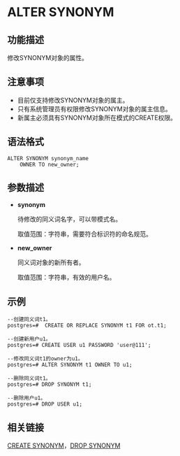 # ALTER SYNONYM<a name="ZH-CN_TOPIC_0251888992"></a>

## 功能描述<a name="zh-cn_topic_0237122074_zh-cn_topic_0059778392_sc84e6980912549c4bbd6895f97ac39f1"></a>

修改SYNONYM对象的属性。

## 注意事项<a name="zh-cn_topic_0237122074_zh-cn_topic_0059778392_sb3569429c1304678895bcf79fb6304cf"></a>

-   目前仅支持修改SYNONYM对象的属主。
-   只有系统管理员有权限修改SYNONYM对象的属主信息。
-   新属主必须具有SYNONYM对象所在模式的CREATE权限。

## 语法格式<a name="zh-cn_topic_0237122074_section185432369210"></a>

```
ALTER SYNONYM synonym_name
    OWNER TO new_owner;
```

## 参数描述<a name="zh-cn_topic_0237122074_section37023591411"></a>

-   **synonym**

    待修改的同义词名字，可以带模式名。

    取值范围：字符串，需要符合标识符的命名规范。


-   **new\_owner**

    同义词对象的新所有者。

    取值范围：字符串，有效的用户名。


## 示例<a name="zh-cn_topic_0237122074_section162752045154311"></a>

```
--创建同义词t1。
postgres=#  CREATE OR REPLACE SYNONYM t1 FOR ot.t1;

--创建新用户u1。
postgres=# CREATE USER u1 PASSWORD 'user@111';

--修改同义词t1的owner为u1。
postgres=# ALTER SYNONYM t1 OWNER TO u1;

--删除同义词t1。
postgres=# DROP SYNONYM t1;

--删除用户u1。
postgres=# DROP USER u1;
```

## 相关链接<a name="zh-cn_topic_0237122074_section613212620440"></a>

[CREATE SYNONYM](CREATE-SYNONYM.md)，[DROP SYNONYM](DROP-SYNONYM.md)

